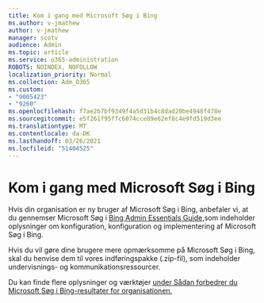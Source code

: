 ```yaml
---
title: Kom i gang med Microsoft Søg i Bing
ms.author: v-jmathew
author: v-jmathew
manager: scotv
audience: Admin
ms.topic: article
ms.service: o365-administration
ROBOTS: NOINDEX, NOFOLLOW
localization_priority: Normal
ms.collection: Adm_O365
ms.custom:
- "9005423"
- "9260"
ms.openlocfilehash: f7ae2b7bf9349f4a5d31b4c8dad20be4948f478e
ms.sourcegitcommit: e5f261f95ffc6074cce89e62ef8c4e9fd519d3ee
ms.translationtype: MT
ms.contentlocale: da-DK
ms.lasthandoff: 03/26/2021
ms.locfileid: "51404525"
---
```

# <a name="get-started-with-microsoft-search-in-bing"></a>Kom i gang med Microsoft Søg i Bing

Hvis din organisation er ny bruger af Microsoft Søg i Bing, anbefaler vi, at du gennemser Microsoft Søg i [Bing Admin Essentials Guide,](https://go.microsoft.com/fwlink/p/?linkid=2127979)som indeholder oplysninger om konfiguration, konfiguration og implementering af Microsoft Søg i Bing.

Hvis du vil gøre dine brugere mere opmærksomme på [](https://go.microsoft.com/fwlink/p/?LinkID=2114710) Microsoft Søg i Bing, skal du henvise dem til vores indføringspakke (.zip-fil), som indeholder undervisnings- og kommunikationsressourcer.

Du kan finde flere oplysninger og værktøjer [under Sådan forbedrer du Microsoft Søg i Bing-resultater for organisationen.](https://go.microsoft.com/fwlink/?linkid=2152022)
